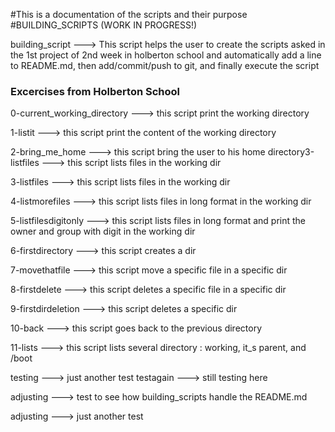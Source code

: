 #This is a documentation of the scripts and their purpose
#BUILDING_SCRIPTS (WORK IN PROGRESS!)

building_script ---> This script helps the user to create the scripts asked in the 1st project of 2nd week in holberton school and automatically add a line to README.md, then add/commit/push to git, and finally execute the script

### Excercises from Holberton School

0-current_working_directory ---> this script print the working directory

1-listit ---> this script print the content of the working directory

2-bring_me_home ---> this script bring the user to his home directory3-listfiles ---> this script lists files in the working dir

3-listfiles ---> this script lists files in the working dir

4-listmorefiles ---> this script lists files in long format in the working dir

5-listfilesdigitonly ---> this script lists files in long format and print the owner and group with digit in the working dir

6-firstdirectory ---> this script creates a dir

7-movethatfile ---> this script move a specific file in a specific dir

8-firstdelete ---> this script deletes a specific file in a specific dir

9-firstdirdeletion ---> this script deletes a specific dir

10-back ---> this script goes back to the previous directory

11-lists ---> this script lists several directory : working, it_s parent, and /boot

testing ---> just another test
testagain ---> still testing here
 
adjusting ---> test to see how building_scripts handle the README.md

 adjusting ---> just another test
